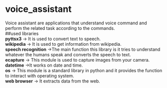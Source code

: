 # voice_assistant
Voice assistant are applications that understand voice command and perform the related task according to the commands.</br>
##used libraries </br>
**pyttsx3** -> It is used to convert text to speech. </br>
**wikipedia** -> It is used to get information from wikipedia.</br>
**speech recognition** ->The main function this library is it tries to understand whatever the humans speak and converts the speech to text.</br>
**ecapture** -> This module is used to capture images from your camera.</br>
**datetime** ->It works on date and time.</br>
**os** -> This module is a standard library in python and it provides the function to interact with operating system.</br>
**web browser** -> It extracts data from the web.</br>
